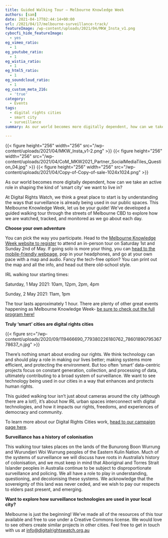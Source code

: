 ```yaml
---
title: Guided Walking Tour – Melbourne Knowledge Week
authors: [sam]
date: 2021-04-17T02:44:14+00:00
url: /2021/04/17/melbourne-surveillance-track/
featureImage: /wp-content/uploads/2021/04/MKW_Insta_v1.png
cybocfi_hide_featureImage:
  - yes
eg_vimeo_ratio:
  - 1
eg_youtube_ratio:
  - 1
eg_wistia_ratio:
  - 1
eg_html5_ratio:
  - 1
eg_soundcloud_ratio:
  - 1
eg_custom_meta_216:
  - 'true'
category:
  - Events
tags:
  - digital rights cities
  - smart city
  - surveillance
summary: As our world becomes more digitally dependent, how can we take an active role in shaping the kind of 'smart city' we want to live in?

---
```


{{< figure height="256" width="256" src="/wp-content/uploads/2021/04/MKW_Insta_v1-2.png" >}}
{{< figure height="256" width="256" src="/wp-content/uploads/2021/04/CoM_MKW2021_Partner_SocialMediaTiles_Question_04.jpg" >}}
{{< figure height="256" width="256" src="/wp-content/uploads/2021/04/Copy-of-Copy-of-sale-1024x1024.png" >}}

As our world becomes more digitally dependent, how can we take an active role in shaping the kind of 'smart city' we want to live in?

At Digital Rights Watch, we think a great place to start is by understanding the ways that surveillance is already being used in our public spaces. This Melbourne Knowledge Week, let us be your guide! We&#8217;ve developed a guided walking tour through the streets of Melbourne CBD to explore how we are watched, tracked, and monitored as we go about each day.

**Choose your own adventure**

You can pick the way you participate. Head to the [Melbourne Knowledge Week website to register][1] to attend an in-person tour on Saturday 1st and Sunday 2nd of May. If going solo is more your thing, you can <a href="https://www.melbournesurveillancetrack.com.au/" target="_blank" rel="noreferrer noopener">head to the mobile-friendly webpage</a>, pop in your headphones, and go at your own pace with a map and audio. Fancy the tech-free option? You can print out the map and all the info, and head out there old-school style.

IRL walking tour starting times:

Saturday, 1 May 2021: 10am, 12pm, 2pm, 4pm

Sunday, 2 May 2021: 11am, 1pm

The tour lasts approximately 1 hour. There are plenty of other great events happening as Melbourne Knowledge Week- [be sure to check out the full program here!][2]

**Truly &#8216;smart&#8217; cities are digital rights cities**

<div class="wp-block-image">
{{< figure src="/wp-content/uploads/2020/09/119466690_779380226180762_7860189079536778637_n.jpg" >}}
</div>

There&#8217;s nothing smart about eroding our rights. We think technology can and should play a role in making our lives better; making systems more efficient, and protecting the environment. But too often &#8216;smart&#8217; data-centric projects focus on constant generation, collection, and processing of data, ultimately contributing to a broad system of surveillance. We want to see technology being used in our cities in a way that enhances and protects human rights.

This guided walking tour isn&#8217;t just about cameras around the city (although there are a lot!), it&#8217;s about how IRL urban spaces interconnect with digital technologies, and how it impacts our rights, freedoms, and experiences of democracy and community.

To learn more about our Digital Rights Cities work, [head to our campaign page here][3].

**Surveillance has a history of colonisation**

This walking tour takes places on the lands of the Bunurong Boon Wurrung and Wurundjeri Woi Wurrung peoples of the Eastern Kulin Nation. Much of the systems of surveillance we will discuss have roots in Australia&#8217;s history of colonisation, and we must keep in mind that Aboriginal and Torres Strait Islander peoples in Australia continue to be subject to disproportionate surveillance and policing. We all have a role to play in understanding, questioning, and decolonising these systems. We acknowledge that the sovereignty of this land was never ceded, and we wish to pay our respects to elders past present, and emerging.

**Want to explore how surveillance technologies are used in your local city?**

Melbourne is just the beginning! We&#8217;ve made all of the resources of this tour available and free to use under a Creative Commons license. We would love to see others create similar projects in other cities. Feel free to get in touch with us at info@digitalrightswatch.org.au

 [1]: https://mkw.melbourne.vic.gov.au/event/watch-the-watcher/
 [2]: https://mkw.melbourne.vic.gov.au/
 [3]: https://digitalrightswatch.org.au/cities/
